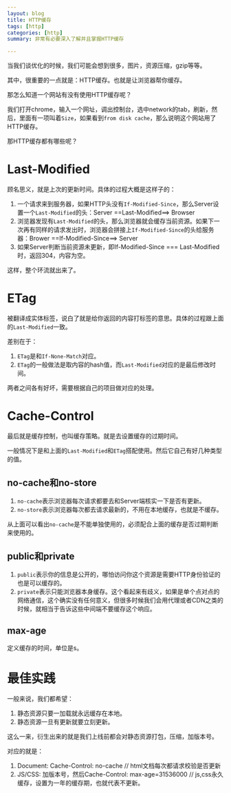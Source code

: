 ```yaml
---
layout: blog
title: HTTP缓存
tags: [http]
categories: [http]
summary: 非常有必要深入了解并且掌握HTTP缓存

---
```


当我们谈优化的时候，我们可能会想到很多，图片，资源压缩，gzip等等。

其中，很重要的一点就是：HTTP缓存。也就是让浏览器帮你缓存。

那怎么知道一个网站有没有使用HTTP缓存呢？

我们打开chrome，输入一个网址，调出控制台，选中network的tab，刷新，然后，里面有一项叫着`Size`，如果看到`from disk cache`，那么说明这个网站用了HTTP缓存。

那HTTP缓存都有哪些呢？

# Last-Modified

顾名思义，就是上次的更新时间。具体的过程大概是这样子的：

1. 一个请求来到服务器，如果HTTP头没有`If-Modified-Since`，那么Server设置一个`Last-Modified`的头：Server ==Last-Modified==> Browser
2. 浏览器发现有`Last-Modified`的头，那么浏览器就会缓存当前资源。如果下一次再有同样的请求发出时，浏览器会拼接上`If-Modified-Since`的头给服务器：Brower ==If-Modified-Since==> Server
3. 如果Server判断当前资源未更新，即If-Modified-Since === Last-Modified时，返回304，内容为空。

这样，整个环流就出来了。

# ETag

被翻译成实体标签，说白了就是给你返回的内容打标签的意思。具体的过程跟上面的`Last-Modified`一致。

差别在于：

1. `ETag`是和`If-None-Match`对应。
2. `ETag`的一般做法是取内容的hash值，而`Last-Modified`对应的是最后修改时间。

两者之间各有好坏，需要根据自己的项目做对应的处理。

# Cache-Control

最后就是缓存控制，也叫缓存策略。就是去设置缓存的过期时间。

一般情况下是和上面的`Last-Modified`和`ETag`搭配使用。然后它自己有好几种类型的值。

## no-cache和no-store

1. `no-cache`表示浏览器每次请求都要去和Server端核实一下是否有更新。
1. `no-store`表示浏览器每次都去请求最新的，不用在本地缓存，也就是不缓存。

从上面可以看出`no-cache`是不能单独使用的，必须配合上面的缓存是否过期判断来使用的。

## public和private

1. `public`表示你的信息是公开的，哪怕访问你这个资源是需要HTTP身份验证的也是可以缓存的。
2. `private`表示只能浏览器本身缓存。这个看起来有歧义，如果是单个点对点的网络通信，这个确实没有任何意义，但很多时候我们会用代理或者CDN之类的时候，就相当于告诉这些中间端不要缓存这个响应。

## max-age

定义缓存的时间，单位是s。

# 最佳实践

一般来说，我们都希望：
1. 静态资源只要一加载就永远缓存在本地。
2. 静态资源一旦有更新就要立刻更新。

这么一来，衍生出来的就是我们上线前都会对静态资源打包，压缩，加版本号。

对应的就是：

1. Document: Cache-Control: no-cache // html文档每次都请求校验是否更新
2. JS/CSS: 加版本号，然后Cache-Control: max-age=31536000 // js,css永久缓存，设置为一年的缓存期，也就代表不更新。

